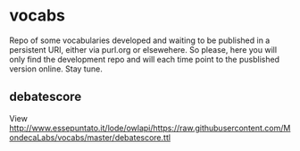 # vocabs
Repo of some vocabularies developed and waiting to be published in a persistent URI, either via purl.org or elsewehere.
So please, here you will only find the development repo and will each time point to the pusblished version online.
Stay tune.

## debatescore
  View http://www.essepuntato.it/lode/owlapi/https://raw.githubusercontent.com/MondecaLabs/vocabs/master/debatescore.ttl


